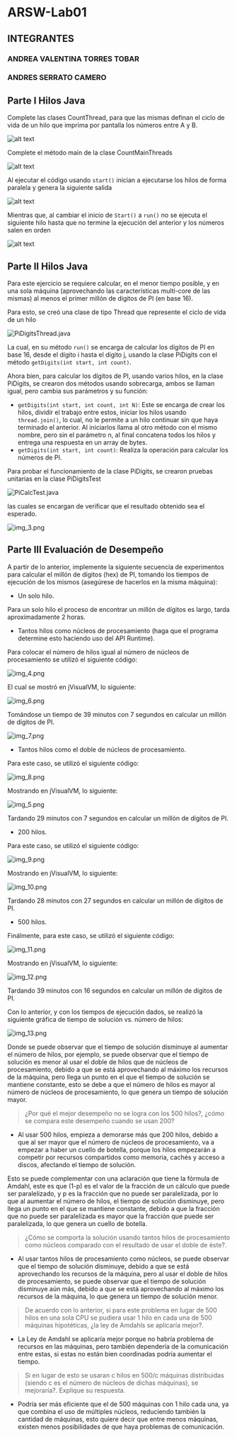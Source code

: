 # ARSW-Lab01


## INTEGRANTES

### ANDREA VALENTINA TORRES TOBAR
### ANDRES SERRATO CAMERO


## Parte I Hilos Java

Complete las clases CountThread, para que las mismas definan el ciclo de vida de un hilo que imprima por pantalla los números entre A y B.

![alt text](/img/countThread.png)

Complete el método main de la clase CountMainThreads

![alt text](/img/main.png)

Al ejecutar el código usando ```start()``` inician a ejecutarse los hilos de forma paralela y genera la siguiente salida  

![alt text](/img/out.png)

Mientras que, al cambiar el inicio de ```Start()```  a ```run()``` no se ejecuta el siguiente hilo hasta que no termine la ejecución del anterior y los números salen en orden

![alt text](/img/out2.png)


## Parte II Hilos Java

Para este ejercicio se requiere calcular, en el menor tiempo posible, y en una sola máquina (aprovechando las características multi-core de las mismas) al menos el primer millón de dígitos de PI (en base 16). 

Para esto, se creó una clase de tipo Thread que represente el ciclo de vida de un hilo 

![PiDigitsThread.java](img.png)

La cual, en su método `run()` se encarga de calcular los dígitos de PI en base 16, desde el dígito i hasta el dígito j, usando la clase PiDigits con el método `getDigits(int start, int count)`.

Ahora bien, para calcular los dígitos de PI, usando varios hilos, en la clase PiDigits, se crearon dos métodos usando sobrecarga, ambos se llaman igual, pero cambia sus parámetros y su función:

- `getDigits(int start, int count, int N)`: Este se encarga de crear los hilos, dividir el trabajo entre estos, iniciar los hilos usando `thread.join()`, lo cual, no le permite a un hilo continuar sin que haya terminado el anterior. Al iniciarlos llama al otro método con el mismo nombre, pero sin el parámetro n, al final concatena todos los hilos y entrega una respuesta en un array de bytes.
- `getDigits(int start, int count)`: Realiza la operación para calcular los números de PI.

Para probar el funcionamiento de la clase PiDigits, se crearon pruebas unitarias en la clase PiDigitsTest

![PiCalcTest.java](img_1.png)

las cuales se encargan de verificar que el resultado obtenido sea el esperado.

![img_3.png](img_3.png)

## Parte III Evaluación de Desempeño

A partir de lo anterior, implemente la siguiente secuencia de experimentos para calcular el millón de dígitos (hex) de PI, tomando los tiempos de ejecución de los mismos (asegúrese de hacerlos en la misma máquina):

- Un solo hilo.

Para un solo hilo el proceso de encontrar un millón de dígitos es largo, tarda aproximadamente 2 horas.

- Tantos hilos como núcleos de procesamiento (haga que el programa determine esto haciendo uso del API Runtime).

Para colocar el número de hilos igual al número de núcleos de procesamiento se utilizó el siguiente código:

![img_4.png](img_4.png)

El cual se mostró en jVisualVM, lo siguiente:

![img_6.png](img_6.png)

Tomándose un tiempo de 39 minutos con 7 segundos en calcular un millón de dígitos de PI.

![img_7.png](img_7.png)

- Tantos hilos como el doble de núcleos de procesamiento.

Para este caso, se utilizó el siguiente código:

![img_8.png](img_8.png)

Mostrando en jVisualVM, lo siguiente:

![img_5.png](img_5.png)

Tardando 29 minutos con 7 segundos en calcular un millón de dígitos de PI.

- 200 hilos.

Para este caso, se utilizó el siguiente código:

![img_9.png](img_9.png)

Mostrando en jVisualVM, lo siguiente:

![img_10.png](img_10.png)

Tardando 28 minutos con 27 segundos en calcular un millón de dígitos de PI.

- 500 hilos.

Finálmente, para este caso, se utilizó el siguiente código:

![img_11.png](img_11.png)

Mostrando en jVisualVM, lo siguiente:

![img_12.png](img_12.png)

Tardando 39 minutos con 16 segundos en calcular un millón de dígitos de PI.

Con lo anterior, y con los tiempos de ejecución dados, se realizó la siguiente gráfica de tiempo de solución vs. número de hilos:

![img_13.png](img_13.png)

Donde se puede observar que el tiempo de solución disminuye al aumentar el número de hilos, por ejemplo, se puede observar que el tiempo de solución es menor al usar el doble de hilos que de núcleos de procesamiento, debido a que se está aprovechando al máximo los recursos de la máquina, pero llega un punto en el que el tiempo de solución se mantiene constante, esto se debe a que el número de hilos es mayor al número de núcleos de procesamiento, lo que genera un tiempo de solución mayor.

> ¿Por qué el mejor desempeño no se logra con los 500 hilos?, ¿cómo se compara este desempeño cuando se usan 200?

- Al usar 500 hilos, empieza a demorarse más que 200 hilos, debido a que al ser mayor que el número de núcleos de procesamiento, va a empezar a haber un cuello de botella, porque los hilos empezarán a competir por recursos compartidos como memoria, cachés y acceso a discos, afectando el tiempo de solución.

Esto se puede complementar con una aclaración que tiene la fórmula de Amdahl, este es que (1-p) es el valor de la fracción de un cálculo que puede ser paralelizado, y p es la fracción que no puede ser paralelizada, por lo que al aumentar el número de hilos, el tiempo de solución disminuye, pero llega un punto en el que se mantiene constante, debido a que la fracción que no puede ser paralelizada es mayor que la fracción que puede ser paralelizada, lo que genera un cuello de botella.

>¿Cómo se comporta la solución usando tantos hilos de procesamiento como núcleos comparado con el resultado de usar el doble de éste?.

- Al usar tantos hilos de procesamiento como núcleos, se puede observar que el tiempo de solución disminuye, debido a que se está aprovechando los recursos de la máquina, pero al usar el doble de hilos de procesamiento, se puede observar que el tiempo de solución disminuye aún más, debido a que se está aprovechando al máximo los recursos de la máquina, lo que genera un tiempo de solución menor.

> De acuerdo con lo anterior, si para este problema en lugar de 500 hilos en una sola CPU se pudiera usar 1 hilo en cada una de 500 máquinas hipotéticas, ¿la ley de Amdahls se aplicaría mejor?. 

- La Ley de Amdahl se aplicaría mejor porque no habría problema de recursos en las máquinas, pero también dependería de la comunicación entre estas, si estas no están bien coordinadas podría aumentar el tiempo.

> Si en lugar de esto se usaran c hilos en 500/c máquinas distribuidas (siendo c es el número de núcleos de dichas máquinas), se mejoraría?. Explique su respuesta.

- Podría ser más eficiente que el de 500 máquinas con 1 hilo cada una, ya que combina el uso de múltiples núcleos, reduciendo también la cantidad de máquinas, esto quiere decir que entre menos máquinas, existen menos posibilidades de que haya problemas de comunicación.